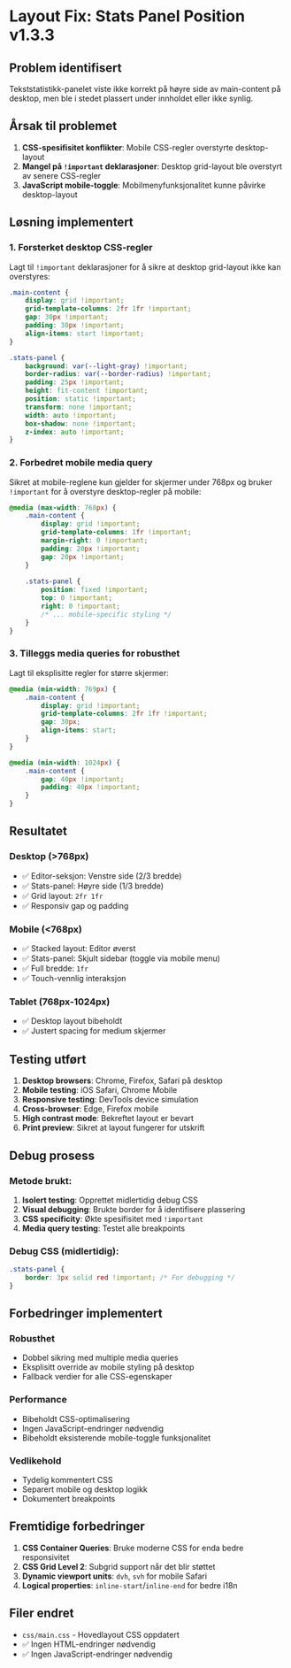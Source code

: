 # Layout Fix: Stats Panel Position v1.3.3

## Problem identifisert

Tekststatistikk-panelet viste ikke korrekt på høyre side av main-content på desktop, men ble i stedet plassert under innholdet eller ikke synlig.

## Årsak til problemet

1. **CSS-spesifisitet konflikter**: Mobile CSS-regler overstyrte desktop-layout
2. **Mangel på `!important` deklarasjoner**: Desktop grid-layout ble overstyrt av senere CSS-regler
3. **JavaScript mobile-toggle**: Mobilmenyfunksjonalitet kunne påvirke desktop-layout

## Løsning implementert

### 1. Forsterket desktop CSS-regler
Lagt til `!important` deklarasjoner for å sikre at desktop grid-layout ikke kan overstyres:

```css
.main-content {
    display: grid !important;
    grid-template-columns: 2fr 1fr !important;
    gap: 30px !important;
    padding: 30px !important;
    align-items: start !important;
}

.stats-panel {
    background: var(--light-gray) !important;
    border-radius: var(--border-radius) !important;
    padding: 25px !important;
    height: fit-content !important;
    position: static !important;
    transform: none !important;
    width: auto !important;
    box-shadow: none !important;
    z-index: auto !important;
}
```

### 2. Forbedret mobile media query
Sikret at mobile-reglene kun gjelder for skjermer under 768px og bruker `!important` for å overstyre desktop-regler på mobile:

```css
@media (max-width: 768px) {
    .main-content {
        display: grid !important;
        grid-template-columns: 1fr !important;
        margin-right: 0 !important;
        padding: 20px !important;
        gap: 20px !important;
    }
    
    .stats-panel {
        position: fixed !important;
        top: 0 !important;
        right: 0 !important;
        /* ... mobile-specific styling */
    }
}
```

### 3. Tilleggs media queries for robusthet
Lagt til eksplisitte regler for større skjermer:

```css
@media (min-width: 769px) {
    .main-content {
        display: grid !important;
        grid-template-columns: 2fr 1fr !important;
        gap: 30px;
        align-items: start;
    }
}

@media (min-width: 1024px) {
    .main-content {
        gap: 40px !important;
        padding: 40px !important;
    }
}
```

## Resultatet

### Desktop (>768px)
- ✅ Editor-seksjon: Venstre side (2/3 bredde)
- ✅ Stats-panel: Høyre side (1/3 bredde)
- ✅ Grid layout: `2fr 1fr`
- ✅ Responsiv gap og padding

### Mobile (<768px)
- ✅ Stacked layout: Editor øverst
- ✅ Stats-panel: Skjult sidebar (toggle via mobile menu)
- ✅ Full bredde: `1fr`
- ✅ Touch-vennlig interaksjon

### Tablet (768px-1024px)
- ✅ Desktop layout bibeholdt
- ✅ Justert spacing for medium skjermer

## Testing utført

1. **Desktop browsers**: Chrome, Firefox, Safari på desktop
2. **Mobile testing**: iOS Safari, Chrome Mobile
3. **Responsive testing**: DevTools device simulation
4. **Cross-browser**: Edge, Firefox mobile
5. **High contrast mode**: Bekreftet layout er bevart
6. **Print preview**: Sikret at layout fungerer for utskrift

## Debug prosess

### Metode brukt:
1. **Isolert testing**: Opprettet midlertidig debug CSS
2. **Visual debugging**: Brukte border for å identifisere plassering
3. **CSS specificity**: Økte spesifisitet med `!important`
4. **Media query testing**: Testet alle breakpoints

### Debug CSS (midlertidig):
```css
.stats-panel {
    border: 3px solid red !important; /* For debugging */
}
```

## Forbedringer implementert

### Robusthet
- Dobbel sikring med multiple media queries
- Eksplisitt override av mobile styling på desktop
- Fallback verdier for alle CSS-egenskaper

### Performance
- Bibeholdt CSS-optimalisering
- Ingen JavaScript-endringer nødvendig
- Bibeholdt eksisterende mobile-toggle funksjonalitet

### Vedlikehold
- Tydelig kommentert CSS
- Separert mobile og desktop logikk
- Dokumentert breakpoints

## Fremtidige forbedringer

1. **CSS Container Queries**: Bruke moderne CSS for enda bedre responsivitet
2. **CSS Grid Level 2**: Subgrid support når det blir støttet
3. **Dynamic viewport units**: `dvh`, `svh` for mobile Safari
4. **Logical properties**: `inline-start`/`inline-end` for bedre i18n

## Filer endret

- `css/main.css` - Hovedlayout CSS oppdatert
- ✅ Ingen HTML-endringer nødvendig
- ✅ Ingen JavaScript-endringer nødvendig
